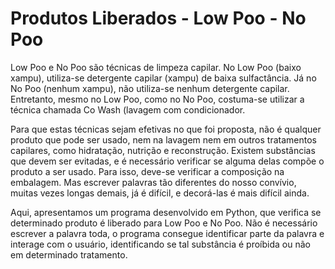 # Produtos Liberados - Low Poo - No Poo
 Low Poo e No Poo são técnicas de limpeza capilar. No Low Poo (baixo xampu), utiliza-se detergente capilar (xampu) de baixa sulfactância. Já no No Poo (nenhum xampu), não utiliza-se nenhum detergente capilar. Entretanto, mesmo no Low Poo, como no No Poo, costuma-se utilizar a técnica chamada Co Wash (lavagem com condicionador. 
 
 Para que estas técnicas sejam efetivas no que foi proposta, não é qualquer produto que pode ser usado, nem na lavagem nem em outros tratamentos capilares, como hidratação, nutrição e reconstrução. Existem substâncias que devem ser evitadas, e é necessário verificar se alguma delas compõe o produto a ser usado. Para isso, deve-se verificar a composição na embalagem. Mas escrever palavras tão diferentes do nosso convívio, muitas vezes longas demais, já é difícil, e decorá-las é mais difícil ainda.
 
 Aqui, apresentamos um programa desenvolvido em Python, que verifica se determinado produto é liberado para Low Poo e No Poo. Não é necessário escrever a palavra toda, o programa consegue identificar parte da palavra e interage com o usuário, identificando se tal substância é proíbida ou não em determinado tratamento.
